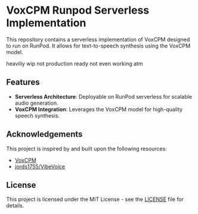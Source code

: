# VoxCPM Runpod Serverless Implementation

This repository contains a serverless implementation of VoxCPM designed to run on RunPod. It allows for text-to-speech synthesis using the VoxCPM model.

heaviliy wip not production ready not even working atm

## Features

*   **Serverless Architecture**: Deployable on RunPod serverless for scalable audio generation.
*   **VoxCPM Integration**: Leverages the VoxCPM model for high-quality speech synthesis.

## Acknowledgements

This project is inspired by and built upon the following resources:

*   [VoxCPM](https://github.com/OpenBMB/VoxCPM/)
*   [jords1755/VibeVoice](https://github.com/jords1755/VibeVoice)

## License

This project is licensed under the MIT License - see the [LICENSE](LICENSE) file for details.
